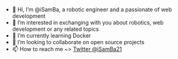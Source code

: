 - 👋 Hi, I’m @iSamBa, a robotic engineer and a passionate of web development
- 👀 I’m interested in exchanging with you about robotics, web development or any related topics
- 🌱 I’m currently learning Docker
- 💞️ I’m looking to collaborate on open source projects
- 📫 How to reach me ~> [Twitter @iSamBa21](https://twitter.com/iSamBa21)

<!---
iSamBa/iSamBa is a ✨ special ✨ repository because its `README.md` (this file) appears on your GitHub profile.
You can click the Preview link to take a look at your changes.
--->
